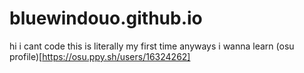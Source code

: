 # bluewindouo.github.io
hi
i cant code this is literally my first time
anyways i wanna learn
(osu profile)[https://osu.ppy.sh/users/16324262]

